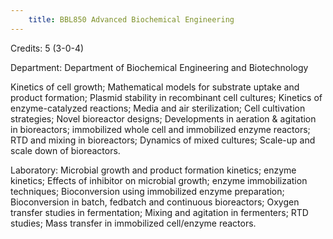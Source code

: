 ```yaml
---
    title: BBL850 Advanced Biochemical Engineering
---
```

Credits: 5 (3-0-4)

Department: Department of Biochemical Engineering and Biotechnology

Kinetics of cell growth; Mathematical models for substrate uptake and product formation; Plasmid stability in recombinant cell cultures; Kinetics of enzyme-catalyzed reactions; Media and air sterilization; Cell cultivation strategies; Novel bioreactor designs; Developments in aeration & agitation in bioreactors; immobilized whole cell and immobilized enzyme reactors; RTD and mixing in bioreactors; Dynamics of mixed cultures; Scale-up and scale down of bioreactors.

Laboratory: Microbial growth and product formation kinetics; enzyme kinetics; Effects of inhibitor on microbial growth; enzyme immobilization techniques; Bioconversion using immobilized enzyme preparation; Bioconversion in batch, fedbatch and continuous bioreactors; Oxygen transfer studies in fermentation; Mixing and agitation in fermenters; RTD studies; Mass transfer in immobilized cell/enzyme reactors.